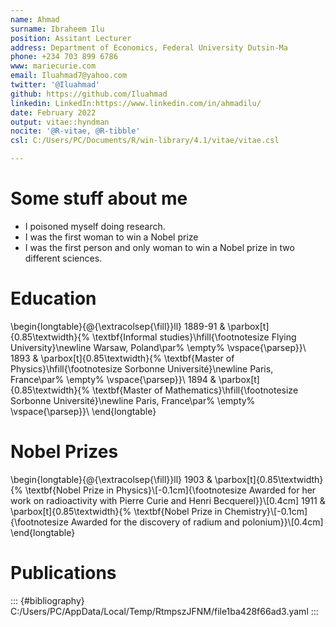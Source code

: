 ```yaml
---
name: Ahmad
surname: Ibraheem Ilu
position: Assitant Lecturer
address: Department of Economics, Federal University Dutsin-Ma
phone: +234 703 899 6786
www: mariecurie.com
email: Iluahmad7@yahoo.com
twitter: '@Iluahmad'
github: https://github.com/Iluahmad
linkedin: LinkedIn:https://www.linkedin.com/in/ahmadilu/
date: February 2022
output: vitae::hyndman
nocite: '@R-vitae, @R-tibble'
csl: C:/Users/PC/Documents/R/win-library/4.1/vitae/vitae.csl

---
```




# Some stuff about me

 * I poisoned myself doing research.
 * I was the first woman to win a Nobel prize
 * I was the first person and only woman to win a Nobel prize in two different sciences.

# Education

\begin{longtable}{@{\extracolsep{\fill}}ll}
1889-91 & \parbox[t]{0.85\textwidth}{%
\textbf{Informal studies}\hfill{\footnotesize Flying University}\newline
  Warsaw, Poland\par%
  \empty%
\vspace{\parsep}}\\
1893 & \parbox[t]{0.85\textwidth}{%
\textbf{Master of Physics}\hfill{\footnotesize Sorbonne Université}\newline
  Paris, France\par%
  \empty%
\vspace{\parsep}}\\
1894 & \parbox[t]{0.85\textwidth}{%
\textbf{Master of Mathematics}\hfill{\footnotesize Sorbonne Université}\newline
  Paris, France\par%
  \empty%
\vspace{\parsep}}\\
\end{longtable}

# Nobel Prizes

\begin{longtable}{@{\extracolsep{\fill}}ll}
1903 & \parbox[t]{0.85\textwidth}{%
\textbf{Nobel Prize in Physics}\\[-0.1cm]{\footnotesize Awarded for her work on radioactivity with Pierre Curie and Henri Becquerel}}\\[0.4cm]
1911 & \parbox[t]{0.85\textwidth}{%
\textbf{Nobel Prize in Chemistry}\\[-0.1cm]{\footnotesize Awarded for the discovery of radium and polonium}}\\[0.4cm]
\end{longtable}

# Publications


::: {#bibliography}
C:/Users/PC/AppData/Local/Temp/RtmpszJFNM/file1ba428f66ad3.yaml
:::
